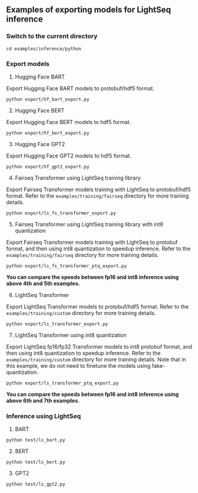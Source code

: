 ## Examples of exporting models for LightSeq inference

### Switch to the current directory
```shell
cd examples/inference/python
```

### Export models
1. Hugging Face BART

Export Hugging Face BART models to protobuf/hdf5 format.
```shell
python export/hf_bart_export.py
```
2. Hugging Face BERT

Export Hugging Face BERT models to hdf5 format.
```shell
python export/hf_bert_export.py
```
3. Hugging Face GPT2

Export Hugging Face GPT2 models to hdf5 format.
```shell
python export/hf_gpt2_export.py
```
4. Fairseq Transformer using LightSeq training library

Export Fairseq Transformer models training with LightSeq to protobuf/hdf5 format. Refer to the `examples/training/fairseq` directory for more training details.
```shell
python export/ls_fs_transformer_export.py
```
5. Fairseq Transformer using LightSeq training library with int8 quantization

Export Fairseq Transformer models training with LightSeq to protobuf format, and then using int8 quantization to speedup inference. Refer to the `examples/training/fairseq` directory for more training details.
```shell
python export/ls_fs_transformer_ptq_export.py
```
**You can compare the speeds between fp16 and int8 inference using above 4th and 5th examples.**

6. LightSeq Transformer

Export LightSeq Transformer models to protobuf/hdf5 format. Refer to the `examples/training/custom` directory for more training details.
```shell
python export/ls_transformer_export.py
```
7. LightSeq Transformer using int8 quantization

Export LightSeq fp16/fp32 Transformer models to int8 protobuf format, and then using int8 quantization to speedup inference. Refer to the `examples/training/custom` directory for more training details. Note that in this example, we do not need to finetune the models using fake-quantization.
```shell
python export/ls_transformer_ptq_export.py
```
**You can compare the speeds between fp16 and int8 inference using above 6th and 7th examples.**

### Inference using LightSeq
1. BART
```shell
python test/ls_bart.py
```
2. BERT
```shell
python test/ls_bert.py
```
3. GPT2
```shell
python test/ls_gpt2.py
```
